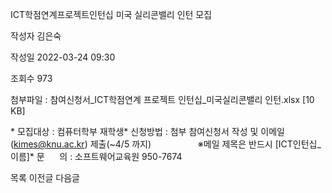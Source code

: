 ICT학점연계프로젝트인턴십 미국 실리콘밸리 인턴 모집



작성자
김은숙


작성일
2022-03-24 09:30


조회수
973


첨부파일 : 참여신청서\_ICT학점연계 프로젝트 인턴십\_미국실리콘밸리 인턴.xlsx [10 KB]


﻿﻿﻿\* 모집대상 : 컴퓨터학부 재학생\* 신청방법 : 첨부 참여신청서 작성 및 이메일(kimes@knu.ac.kr) 제출(~4/5 까지)                   ※메일 제목은 반드시 [ICT인턴십\_이름]\* 문      의 : 소프트웨어교육원 950-7674





목록
이전글
다음글





